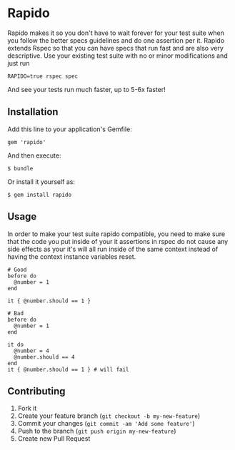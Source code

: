 # Rapido

Rapido makes it so you don't have to wait forever for your test suite when you follow the better specs guidelines and do one assertion per it.  Rapido extends Rspec so that you can have specs that run fast and are also very descriptive.  Use your existing test suite with no or minor modifications and just run

    RAPIDO=true rspec spec

And see your tests run much faster, up to 5-6x faster!

## Installation

Add this line to your application's Gemfile:

    gem 'rapido'

And then execute:

    $ bundle

Or install it yourself as:

    $ gem install rapido

## Usage

In order to make your test suite rapido compatible, you need to make sure that the code you put inside of your it assertions in rspec do not cause any side effects as your it's will all run inside of the same context instead of having the context instance variables reset.

    # Good
    before do
      @number = 1
    end

    it { @number.should == 1 }

    # Bad
    before do
      @number = 1
    end

    it do
      @number = 4
      @number.should == 4
    end
    it { @number.should == 1 } # will fail

## Contributing

1. Fork it
2. Create your feature branch (`git checkout -b my-new-feature`)
3. Commit your changes (`git commit -am 'Add some feature'`)
4. Push to the branch (`git push origin my-new-feature`)
5. Create new Pull Request
